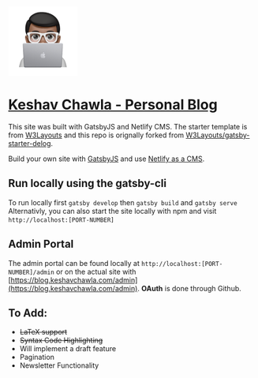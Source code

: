 <a href="https://keshavchawla.com/blog">
<img border="0" alt="KeshavBlog" src="https://raw.githubusercontent.com/KeshavChawla/Keshav-Personal-Blog/master/static/assets/keshav_mac_animoji.jpg" width="140" height="140">
</a>

# [Keshav Chawla - Personal Blog](https://keshavchawla.com/blog)

This site was built with GatsbyJS and Netlify CMS. The starter template is from [W3Layouts](https://www.gatsbyjs.org/starters/W3Layouts/gatsby-starter-delog/) and this repo is orignally forked from [W3Layouts/gatsby-starter-delog](https://github.com/W3Layouts/gatsby-starter-delog).

Build your own site with [GatsbyJS](https://www.gatsbyjs.org/docs/) and use [Netlify as a CMS](https://www.netlifycms.org/).

## Run locally using the gatsby-cli
To run locally first `gatsby develop` then `gatsby build` and `gatsby serve`
Alternativly, you can also start the site locally with npm and visit `http://localhost:[PORT-NUMBER]`

## Admin Portal
The admin portal can be found locally at `http://localhost:[PORT-NUMBER]/admin`
or on the actual site with [https://blog.keshavchawla.com/admin](https://blog.keshavchawla.com/admin).
**OAuth** is done through Github.

## To Add:
+ ~~LaTeX support~~
+ ~~Syntax Code Highlighting~~
+ Will implement a draft feature
+ Pagination
+ Newsletter Functionality 
